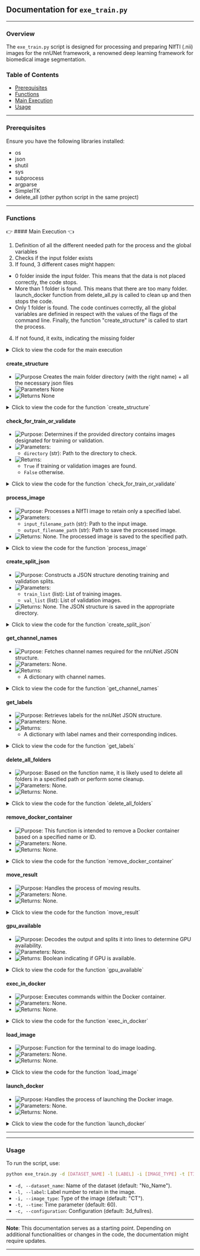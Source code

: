 
## Documentation for `exe_train.py`

---

### Overview

The `exe_train.py` script is designed for processing and preparing NIfTI (.nii) images for the nnUNet framework, a renowned deep learning framework for biomedical image segmentation.

### Table of Contents

- [Prerequisites](#prerequisites)
- [Functions](#functions)
- [Main Execution](#main-execution)
- [Usage](#usage)

---

### Prerequisites

Ensure you have the following libraries installed:

- os
- json
- shutil
- sys
- subprocess
- argparse
- SimpleITK
- delete_all (other python script in the same project)

---

### Functions

:point_right: #### Main Execution :point_left:


1. Definition of all the different needed path for the process and the global variables
2. Checks if the input folder exists
3. If found, 3 different cases might happen:
  - 0 folder inside the input folder. This means that the data is not placed correctly, the code stops.
  - More than 1 folder is found. This means that there are too many folder. launch_docker function from delete_all.py is called to clean up and then stops the code.
  - Only 1 folder is found. The code continues correctly, all the global variables are definied in respect with the values of the flags of the command line. Finally, the function "create_structure" is called to start the process.
4. If not found, it exits, indicating the missing folder

<details>
  <summary>Click to view the code for the main execution</summary>

```python
#MAIN PATHS 
main_path = os.path.dirname(os.path.abspath(__file__)) #Get the parent path of the main folder
grandparent_main_path = os.path.dirname(main_path)
input_folder_name = "Input_nnUNet_train"
output_folder_name = "Output_model"
input_folder_path = os.path.join(main_path, input_folder_name)
output_folder_path = os.path.join(main_path, output_folder_name)
dataset_train_path = os.path.join(main_path, "Dataset_Train") #Here is the full path name of the directory file
nnunet_raw_path = os.path.join(dataset_train_path, "nnUNet_raw")
nnunet_preprocessed_path =  os.path.join(dataset_train_path, "nnUNet_preprocessed")
nnunet_result_path =  os.path.join(dataset_train_path, "nnUNet_results")
delete_all_script_path = os.path.join(grandparent_main_path, "delete_all.py")


#VARIABLES
full_dataset_name = ""
dataset_name = ""
label_number = 0
image_type = ""
time_input = 0
image_docker = "nnunet_timev22"
file_ending = ".nii.gz"
configuration_model = ""
fold_all_value = False



if input_folder_path:
    if len(os.listdir(input_folder_path)) == 0: #This means that the data was not added into the right folder
        print("Input folder is empty!")
        sys.exit() 

    elif len(os.listdir(input_folder_path)) > 1: #This case is not possible, just clean everything and stop the process
        delete_all.launch_docker(delete_input_folder=True)
        print("Too many input folders, everything was cleaned, launch the training again!")
        sys.exit()

    else:
        print(f"Found {input_folder_name} at: {input_folder_path}")
        delete_all.launch_docker(delete_input_folder=False) #To clean everything up in case something went wrong before
        if __name__ == "__main__":
            #Get the values of the input command
            timer_training_start = tm.time()
            parser = argparse.ArgumentParser()
            parser.add_argument("-d", "--dataset_name", dest="dataset_name", type=str, default="No_Name")
            parser.add_argument("-l", "--label", dest="label", type=int)
            parser.add_argument("-i", "--image_type", dest="image_type", type=str, default= "CT")
            parser.add_argument("-t", "--time", dest="time", type=int, default=60)
            parser.add_argument("-c", "--configuration_model", dest="configuration_model", type=str, default= "3d_fullres")
            args = parser.parse_args()
            dataset_name = args.dataset_name
            label_number = args.label
            image_type = args.image_type
            time_input = args.time
            configuration_model = args.configuration_model

            #Main code to run
            create_structure()
            
else:
    print(f"{input_folder_name} not found.")
    sys.exit()
```
</details>


#### create_structure

- ![Purpose](https://img.shields.io/badge/-Purpose-green) Creates the main folder directory (with the right name) + all the necessary json files
- ![Parameters](https://img.shields.io/badge/-Parameters-blue) None
- ![Returns](https://img.shields.io/badge/-Returns-red) None

<details>
  <summary>Click to view the code for the function `create_structure`</summary>

```python
def create_structure():
    global full_dataset_name, fold_all_value

    #Creating the main folder directory (with the right name)
    next_number = 1 
    main_folder_name = f"Dataset{next_number:03}_{dataset_name}"  #Formatting the number to be 3 digits
    full_dataset_name = main_folder_name
    main_folder_path = os.path.join(nnunet_raw_path , main_folder_name)  # Combine with actual_path (nnunet raw folder)
    if not os.path.exists(main_folder_path): #Check if the name already exists (normally not because everything is deleted after each training)
        os.makedirs(main_folder_path)
    else:
        print(f"Folder {main_folder_name} already exists.")
        return

    #Create 2 sub-folders inside the main folder
    subfolders = ['imagesTr', 'labelsTr']
    for subfolder in subfolders:
        os.makedirs(os.path.join(main_folder_path, subfolder))

    #Definition of paths and variables
    img_destination = os.path.join(nnunet_raw_path, main_folder_name, "imagesTr") 
    train_destination = os.path.join(nnunet_raw_path, main_folder_name, "labelsTr")
    num_training = 0
    num_images = 0
    tr_cases = 0
    val_cases = 0
    train_img_list = []
    validate_img_list=[]

    #Moving the images in the right directory
    for directory in os.listdir(input_folder_path): #For loop on the input folder (there should be only 1 folder inside!)
        directory_path = os.path.join(input_folder_path, directory)

        for img_directory in os.listdir(directory_path): #For loop on all the folder inside the folder input
            img_directory_path = os.path.join(directory_path, img_directory)

            for files in os.listdir(img_directory_path): #For loop on all the folder to get the img and mask niifti image      
                if check_for_train_or_validate(img_directory_path): #Returns True if the name starts with train or validate, otherwise, returns False and we don't use this image for the training
                    file_path = os.path.join(img_directory_path, files)
                    first_name = files.split('.')[0]
                    new_filename = img_directory  #Rename file with folder name prepended (Patient number)
                                    
                    # Check the file's prefix and move accordingly
                    if first_name == 'img': 
                        num_images += 1
                        new_name_img = new_filename +  '_' + '0000' + '.' + 'nii' + '.' + 'gz' #Rename the image correctly
                        shutil.copy2(file_path, os.path.join(img_destination, new_name_img))
                                        
                    elif first_name == 'train' or first_name == 'validate':
                        num_training += 1
                        new_name_img = new_filename + '.' + 'nii' + '.' + 'gz' #Rename the mask correctly
                        process_image(file_path, os.path.join(train_destination, new_name_img)) #This function allows us to keep only the number of labels wanted for the training
                        if first_name == "train": #This will allow us to create a json file to keep track of which image were used for the training and for the validation (uuseful for transfer learning)
                            tr_cases += 1
                            train_img_list.append(new_filename)
                        elif first_name == "validate":
                            val_cases += 1
                            validate_img_list.append(new_filename)

    if len(validate_img_list) == 0: #If there is none validitate image, we do the fold all (all images are used both in the validation and training)! 
        fold_all_value = True


    #Check if the number of images is normal                 
    if num_training == num_images:
        create_split_json(train_img_list, validate_img_list) #Split json is created to use the right image in the training and in the validation 

        # Create a dataset JSON file inside the main folder to be able to start the nnUNet model training
        channel_names = get_channel_names() # Get channel names
        labels = get_labels() # Get labels
        json_file_path = os.path.join(main_folder_path, 'dataset.json')
        with open(json_file_path, 'w') as json_file:
            data = {
                "channel_names": channel_names,
                "labels": labels,
                "numTraining": num_training,
                "file_ending": file_ending
            }
            json.dump(data, json_file, indent=4)

        #Create a JSON file info to have some information of the model
        json_file_path = os.path.join(dataset_train_path, 'info_model.json')
        data = {
            "training cases": tr_cases,
            "validation cases": val_cases,
            "creation date": datetime.now().strftime("%Y-%m-%d %H:%M:%S") ,
            "total time": time_input,
        }
        with open(json_file_path, 'w') as json_file:
            json.dump(data, json_file, indent=4)

        print("Files moved and renamed successfully!")
        print(f"Successfully created structure in {main_folder_path}")

        #Delete the input directory to clean up the input folder
        for directory in os.listdir(input_folder_path): 
            directory_path = os.path.join(input_folder_path, directory)
            shutil.rmtree(directory_path)
            print(f"Input folder ({directory}) has been deleted")

        launch_docker(main_folder_name) #Once the images are well separated, the training can start

    else: #If there is a mismatch in the number of images, clean all the folders + stops the code
        print("ERROR number of images")
        delete_all.launch_docker(delete_input_folder=True)
        sys.exit()
```

</details>



#### check_for_train_or_validate

- ![Purpose](https://img.shields.io/badge/-Purpose-green): Determines if the provided directory contains images designated for training or validation.
- ![Parameters](https://img.shields.io/badge/-Parameters-blue): 
  - `directory` (str): Path to the directory to check.
- ![Returns](https://img.shields.io/badge/-Returns-red): 
  - `True` if training or validation images are found.
  - `False` otherwise.

<details>
  <summary>Click to view the code for the function `check_for_train_or_validate`</summary>

```python
# Code for the function check_for_train_or_validate
def check_for_train_or_validate(directory):
    for filename in os.listdir(directory): #List all the files in the folder
        if filename.startswith('train.') or filename.startswith('validate.'): #Check if the name starts with "train" or "validate"
            return True
    return False
```

</details>



#### process_image

- ![Purpose](https://img.shields.io/badge/-Purpose-green): Processes a NIfTI image to retain only a specified label.
- ![Parameters](https://img.shields.io/badge/-Parameters-blue): 
  - `input_filename_path` (str): Path to the input image.
  - `output_filename_path` (str): Path to save the processed image.
- ![Returns](https://img.shields.io/badge/-Returns-red): None. The processed image is saved to the specified path.

<details>
  <summary>Click to view the code for the function `process_image`</summary>

```python
# Code for the function process_image
def process_image(input_filename_path, output_filename_path):
    image = sitk.ReadImage(input_filename_path) # Load the nifti image
    output_image = sitk.Threshold(image, lower=0, upper=label_number, outsideValue=0) # Threshold the image: values above label_number (global variable definied in a flag) are set to 0, all other values remain unchanged
    sitk.WriteImage(output_image, output_filename_path)
```

</details>


#### create_split_json

- ![Purpose](https://img.shields.io/badge/-Purpose-green): Constructs a JSON structure denoting training and validation splits.
- ![Parameters](https://img.shields.io/badge/-Parameters-blue): 
  - `train_list` (list): List of training images.
  - `val_list` (list): List of validation images.
- ![Returns](https://img.shields.io/badge/-Returns-red): None. The JSON structure is saved in the appropriate directory.


<details>
  <summary>Click to view the code for the function `create_split_json`</summary>

```python
# Code for the function create_split_json
def create_split_json(train_list, val_list): #Note that here, as we use only fold 0 or fold all, we don't need to specify all the separation in all the other folds. You will need to complete this function in order to randomize the distribution train/validate for each fold
    data_list = [{"train": train_list, "val": val_list}] #Add all the image named train in the training and all of the validate image in the val

    os.makedirs(os.path.join(nnunet_preprocessed_path, full_dataset_name))
    json_split_path = os.path.join(nnunet_preprocessed_path, full_dataset_name, "splits_final.json") #Create the split json file
    with open(json_split_path, 'w') as json_file:
        json.dump(data_list, json_file, indent=4)
```
</details>



#### get_channel_names

- ![Purpose](https://img.shields.io/badge/-Purpose-green): Fetches channel names required for the nnUNet JSON structure.
- ![Parameters](https://img.shields.io/badge/-Parameters-blue): None.
- ![Returns](https://img.shields.io/badge/-Returns-red): 
  - A dictionary with channel names.

<details>
  <summary>Click to view the code for the function `get_channel_names`</summary>

```python
# Code for the function get_channel_names
def get_channel_names():
    channels = {}
    num_channels = 1
    for i in range(num_channels):
        channel_name = image_type
        channels[str(i)] = channel_name
    return channels
```

</details>



#### get_labels

- ![Purpose](https://img.shields.io/badge/-Purpose-green): Retrieves labels for the nnUNet JSON structure.
- ![Parameters](https://img.shields.io/badge/-Parameters-blue): None.
- ![Returns](https://img.shields.io/badge/-Returns-red): 
  - A dictionary with label names and their corresponding indices.

<details>
  <summary>Click to view the code for the function `get_labels`</summary>

```python
# Code for the function get_labels
def get_labels():
    labels = {}
    num_labels = label_number + 1  
    for i in range(num_labels):
        if i == 0:
            label_name_fct = "background"
            labels[label_name_fct] = i
        else:
            labels[f"Label {i}"] = i
    return labels
```

</details>




#### delete_all_folders

- ![Purpose](https://img.shields.io/badge/-Purpose-green): Based on the function name, it is likely used to delete all folders in a specified path or perform some cleanup.
- ![Parameters](https://img.shields.io/badge/-Parameters-blue): None.
- ![Returns](https://img.shields.io/badge/-Returns-red): None.

<details>
  <summary>Click to view the code for the function `delete_all_folders`</summary>

```python
# Code for the function delete_all_folders
```

</details>

#### remove_docker_container

- ![Purpose](https://img.shields.io/badge/-Purpose-green): This function is intended to remove a Docker container based on a specified name or ID.
- ![Parameters](https://img.shields.io/badge/-Parameters-blue): None.
- ![Returns](https://img.shields.io/badge/-Returns-red): None.

<details>
  <summary>Click to view the code for the function `remove_docker_container`</summary>

```python
# Code for the function remove_docker_container
```

</details>



#### move_result

- ![Purpose](https://img.shields.io/badge/-Purpose-green): Handles the process of moving results.
- ![Parameters](https://img.shields.io/badge/-Parameters-blue): None.
- ![Returns](https://img.shields.io/badge/-Returns-red): None.

<details>
  <summary>Click to view the code for the function `move_result`</summary>

```python
# Code for the function move_result
```

</details>



#### gpu_available

- ![Purpose](https://img.shields.io/badge/-Purpose-green): Decodes the output and splits it into lines to determine GPU availability.
- ![Parameters](https://img.shields.io/badge/-Parameters-blue): None.
- ![Returns](https://img.shields.io/badge/-Returns-red): Boolean indicating if GPU is available.

<details>
  <summary>Click to view the code for the function `gpu_available`</summary>

```python
# Code for the function gpu_available
```

</details>

#### exec_in_docker

- ![Purpose](https://img.shields.io/badge/-Purpose-green): Executes commands within the Docker container.
- ![Parameters](https://img.shields.io/badge/-Parameters-blue): None.
- ![Returns](https://img.shields.io/badge/-Returns-red): None.

<details>
  <summary>Click to view the code for the function `exec_in_docker`</summary>

```python
# Code for the function exec_in_docker
```

</details>

#### load_image

- ![Purpose](https://img.shields.io/badge/-Purpose-green): Function for the terminal to do image loading.
- ![Parameters](https://img.shields.io/badge/-Parameters-blue): None.
- ![Returns](https://img.shields.io/badge/-Returns-red): None.

<details>
  <summary>Click to view the code for the function `load_image`</summary>

```python
# Code for the function load_image
```

</details>

#### launch_docker

- ![Purpose](https://img.shields.io/badge/-Purpose-green): Handles the process of launching the Docker image.
- ![Parameters](https://img.shields.io/badge/-Parameters-blue): None.
- ![Returns](https://img.shields.io/badge/-Returns-red): None.

<details>
  <summary>Click to view the code for the function `launch_docker`</summary>

```python
# Code for the function launch_docker
```

</details>

---



---

### Usage

To run the script, use:

```bash
python exe_train.py -d [DATASET_NAME] -l [LABEL] -i [IMAGE_TYPE] -t [TIME] -c [CONFIGURATION]
```

- `-d, --dataset_name`: Name of the dataset (default: "No_Name").
- `-l, --label`: Label number to retain in the image.
- `-i, --image_type`: Type of the image (default: "CT").
- `-t, --time`: Time parameter (default: 60).
- `-c, --configuration`: Configuration (default: 3d_fullres).

---

**Note**: This documentation serves as a starting point. Depending on additional functionalities or changes in the code, the documentation might require updates.

---

